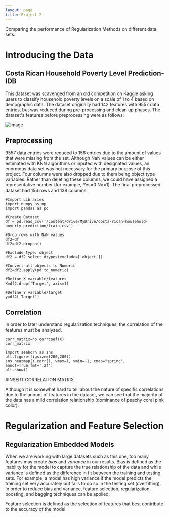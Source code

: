 ```yaml
---
layout: page
title: Project 2
---
```

Comparing the performance of Regularization Methods on different data sets. 

# Introducing the Data
## Costa Rican Household Poverty Level Prediction- IDB
This dataset was scavenged from an old competition on Kaggle asking users to classify household poverty levels on a scale of 1 to 4 based on demographic data. 
The dataset originally had 142 features with 9557 data entries, but was reduced during pre-processing and clean up phases. The dataset's features before preprocessing were as follows:

![image](https://user-images.githubusercontent.com/67920563/110225039-495adc00-7eaf-11eb-8387-d33a6134dd3c.png)


## Preprocessing
9557 data entries were reduced to 156 entries due to the amount of values that were missing from the set. Although NaN values can be either estimated with KNN algorithms or inputed with designated values, an enormous data set was not necessary for the primary purpose of this project. Four columns were also dropped due to them being object type variables. Rather than deleting these columns, we could have assigned a representative number (for example, Yes=0 No=1). The final preprocessed dataset had 156 rows and 138 columns

~~~
#Import Libraries
import numpy as np
import pandas as pd

#Create Dataset
df = pd.read_csv('/content/drive/MyDrive/costa-rican-household-poverty-prediction/train.csv')

#Drop rows with NaN values
df2=df
df2=df2.dropna()

#Exclude type: object
df2 = df2.select_dtypes(exclude=['object'])

#Convert all objects to Numeric
df2=df2.apply(pd.to_numeric)

#Define X variable/features
X=df2.drop('Target', axis=1)

#Define Y variable/target
y=df2['Target']
~~~

## Correlation

In order to later understand regularization techniques, the correlation of the features must be analyzed.

~~~
corr_matrix=np.corrcoef(X)
corr_matrix

import seaborn as sns
plt.figure(figsize=(200,200))
sns.heatmap(X.corr(), vmax=1, vmin=-1, cmap="spring", annot=True,fmt='.2f')
plt.show()
~~~

#INSERT CORRELATION MATRIX


Although it is somewhat hard to tell about the nature of specific correlations due to the anount of features in the dataset, we can see that the majority of the data has a mild correlation relationship (dominance of peachy coral pink color). 

# Regularization and Feature Selection
## Regularization Embedded Models
When we are working with large datasets such as this one, too many features may create *bias* and *variance* in our results. Bias is defined as the inability for the model to capture the true relationship of the data and while variance is defined as the difference in fit between the training and testing sets. For example, a model has high variance if the model predicts the training set very accurately but fails to do so in the testing set (overfitting). In order to reduce bias and variance, feature selection, regularization, boosting, and bagging techniques can be applied.

Feature selection is defined as the selection of features that best contribute to the accuracy of the model.






